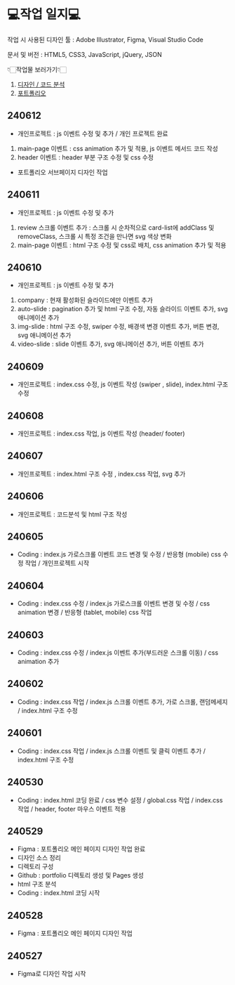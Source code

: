 # 💻작업 일지💻 #

작업 시 사용된 디자인 툴 : Adobe Illustrator, Figma, Visual Studio Code

문서 및 버전 : HTML5, CSS3, JavaScript, jQuery, JSON

👇🏻작업물 보러가기👇🏻
1. [디자인 / 코드 분석](https://www.figma.com/design/baswPO3c2rYX9IlshFbnqN/%ED%8F%AC%ED%8A%B8%ED%8F%B4%EB%A6%AC%EC%98%A4?node-id=0-1&t=UX1BhEMjkeDY28Mo-1, "피그마로 바로가기")
2. [포트폴리오](https://gonghanna.github.io/Portfolio/, "공한나의 포트폴리오")

## 240612 ##
- 개인프로젝트 : js 이벤트 수정 및 추가 / 개인 프로젝트 완료
1. main-page 이벤트 : css animation 추가 및 적용, js 이벤트 메서드 코드 작성
2. header 이벤트 : header 부분 구조 수정 및 css 수정
- 포트폴리오 서브페이지 디자인 작업

## 240611 ##
- 개인프로젝트 : js 이벤트 수정 및 추가
1. review 스크롤 이벤트 추가 : 스크롤 시 순차적으로 card-list에 addClass 및 removeClass, 스크롤 시 특정 조건을 만나면 svg 색상 변화
2. main-page 이벤트 : html 구조 수정 및 css로 배치, css animation 추가 및 적용

## 240610 ##
- 개인프로젝트 : js 이벤트 수정 및 추가
1. company : 현재 활성화된 슬라이드에만 이벤트 추가
2. auto-slide : pagination 추가 및 html 구조 수정, 자동 슬라이드 이벤트 추가, svg 애니메이션 추가
3. img-slide : html 구조 수정, swiper 수정, 배경색 변경 이벤트 추가, 버튼 변경, svg 애니메이션 추가
4. video-slide : slide 이벤트 추가, svg 애니메이션 추가, 버튼 이벤트 추가

## 240609 ##
- 개인프로젝트 : index.css 수정, js 이벤트 작성 (swiper , slide), index.html 구조 수정

## 240608 ##
- 개인프로젝트 : index.css 작업, js 이벤트 작성 (header/ footer) 

## 240607 ##
- 개인프로젝트 : index.html 구조 수정 , index.css 작업, svg 추가

## 240606 ##
- 개인프로젝트 : 코드분석 및 html 구조 작성

## 240605 ##
- Coding : index.js 가로스크롤 이벤트 코드 변경 및 수정  / 반응형 (mobile) css 수정 작업 / 개인프로젝트 시작

## 240604 ##
- Coding : index.css 수정 / index.js 가로스크롤 이벤트 변경 및 수정  / css animation 변경 / 반응형 (tablet, mobile) css 작업

## 240603 ##
- Coding : index.css 수정 / index.js 이벤트 추가(부드러운 스크롤 이동)  / css animation 추가

## 240602 ##
- Coding : index.css 작업 / index.js 스크롤 이벤트 추가, 가로 스크롤, 랜덤메세지  / index.html 구조 수정

## 240601 ##
- Coding : index.css 작업 / index.js 스크롤 이벤트 및 클릭 이벤트 추가 / index.html 구조 수정

## 240530 ##
- Coding : index.html 코딩 완료 / css 변수 설정 / global.css 작업 / index.css 작업 / header, footer 마우스 이벤트 적용

## 240529 ##
- Figma : 포트폴리오 메인 페이지 디자인 작업 완료
- 디자인 소스 정리
- 디렉토리 구성
- Github : portfolio 디렉토리 생성 및 Pages 생성
- html 구조 분석
- Coding : index.html 코딩 시작

## 240528 ##
- Figma : 포트폴리오 메인 페이지 디자인 작업

## 240527 ##
- Figma로 디자인 작업 시작
